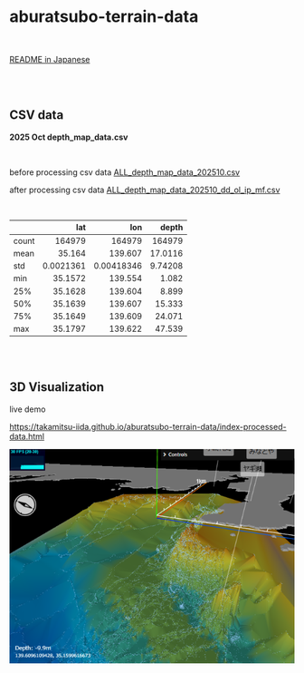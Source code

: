 # aburatsubo-terrain-data

<br>

[README in Japanese](/README.ja.md)

<br><br>

## CSV data

**2025 Oct depth_map_data.csv**

<br>

before processing csv data [ALL_depth_map_data_202510.csv](/data/ALL_depth_map_data_202510.csv)

after processing csv data [ALL_depth_map_data_202510_dd_ol_ip_mf.csv](/data/ALL_depth_map_data_202510_dd_ol_ip_mf.csv)

<br>

|       |            lat |             lon |        depth |
|:------|---------------:|----------------:|-------------:|
| count | 164979         | 164979          | 164979       |
| mean  |     35.164     |    139.607      |     17.0116  |
| std   |      0.0021361 |      0.00418346 |      9.74208 |
| min   |     35.1572    |    139.554      |      1.082   |
| 25%   |     35.1628    |    139.604      |      8.899   |
| 50%   |     35.1639    |    139.607      |     15.333   |
| 75%   |     35.1649    |    139.609      |     24.071   |
| max   |     35.1797    |    139.622      |     47.539   |

<br><br>

## 3D Visualization

live demo

https://takamitsu-iida.github.io/aburatsubo-terrain-data/index-processed-data.html

[![ScreenImage](/assets/3d-visualization.png)](https://takamitsu-iida.github.io/aburatsubo-terrain-data/index-processed-data.html)
